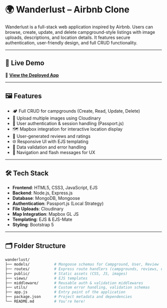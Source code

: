 # 🌍 Wanderlust – Airbnb Clone

Wanderlust is a full-stack web application inspired by Airbnb. Users can browse, create, update, and delete campground-style listings with image uploads, descriptions, and location details. It features secure authentication, user-friendly design, and full CRUD functionality.

---

## 🚀 Live Demo

🔗 **[View the Deployed App](https://wanderlust-hzkh.onrender.com/)**  

---

## 🖼️ Features

- 🏕️ Full CRUD for campgrounds (Create, Read, Update, Delete)
- 📸 Upload multiple images using Cloudinary
- 🔐 User authentication & session handling (Passport.js)
- 🗺️ Mapbox integration for interactive location display
- 💬 User-generated reviews and ratings
- 🌐 Responsive UI with EJS templating
- 🧼 Data validation and error handling
- 🧭 Navigation and flash messages for UX

---

## 🛠️ Tech Stack

- **Frontend**: HTML5, CSS3, JavaScript, EJS
- **Backend**: Node.js, Express.js
- **Database**: MongoDB, Mongoose
- **Authentication**: Passport.js (Local Strategy)
- **File Uploads**: Cloudinary
- **Map Integration**: Mapbox GL JS
- **Templating**: EJS & EJS-Mate
- **Styling**: Bootstrap 5

---

## 🗂️ Folder Structure

```bash
wanderlust/
├── models/           # Mongoose schemas for Campground, User, Review
├── routes/           # Express route handlers (campgrounds, reviews, users)
├── public/           # Static assets (CSS, JS, images)
├── views/            # EJS templates
├── middleware/       # Reusable auth & validation middlewares
├── utils/            # Custom error handling, validation schemas
├── app.js            # Entry point of the application
├── package.json      # Project metadata and dependencies
└── README.md         # You're here!
